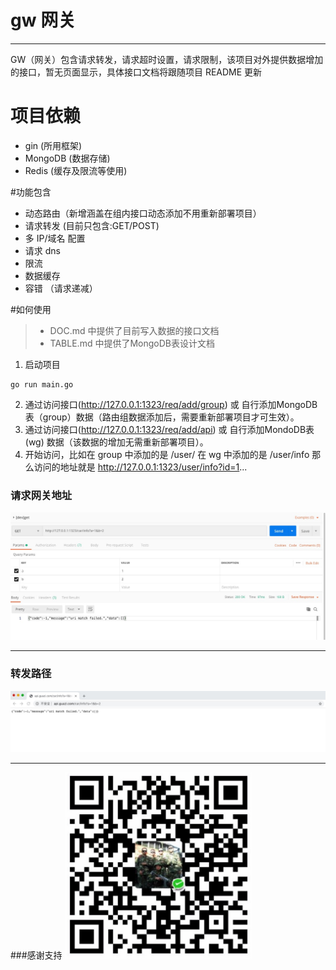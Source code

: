 # gw 网关

---
GW（网关）包含请求转发，请求超时设置，请求限制，该项目对外提供数据增加的接口，暂无页面显示，具体接口文档将跟随项目 README 更新

# 项目依赖
- gin (所用框架)
- MongoDB (数据存储)
- Redis (缓存及限流等使用)

#功能包含
- 动态路由（新增涵盖在组内接口动态添加不用重新部署项目）
- 请求转发 (目前只包含:GET/POST)
- 多 IP/域名 配置
- 请求 dns
- 限流
- 数据缓存 
- 容错 （请求递减）

#如何使用
>* DOC.md 中提供了目前写入数据的接口文档
>* TABLE.md 中提供了MongoDB表设计文档

1. 启动项目
 ```shell
 go run main.go
 ```

2. 通过访问接口(http://127.0.0.1:1323/req/add/group) 或 自行添加MongoDB表（group）数据（路由组数据添加后，需要重新部署项目才可生效）。
3. 通过访问接口(http://127.0.0.1:1323/req/add/api) 或 自行添加MondoDB表 (wg) 数据（该数据的增加无需重新部署项目）。
4. 开始访问，比如在 group 中添加的是 /user/ 在 wg 中添加的是 /user/info 那么访问的地址就是 http://127.0.0.1:1323/user/info?id=1...


### 请求网关地址
<img src="https://github.com/jiashaokun/doc/blob/master/txt/gw1.jpg?raw=true"></img>

---
### 转发路径
<img src="https://github.com/jiashaokun/doc/blob/master/txt/gw2.jpg?raw=true"></img>

---
###感谢支持
<img src="https://github.com/jiashaokun/doc/blob/master/txt/pay.jpg?raw=true" width="300" heigth="300">

